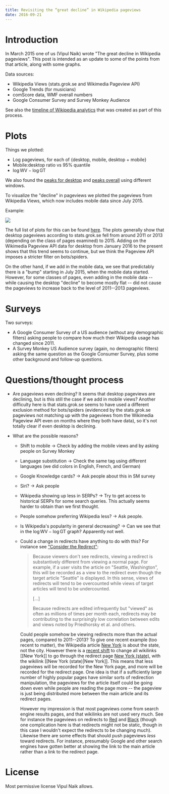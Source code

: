 ```yaml
---
title: Revisiting the “great decline” in Wikipedia pageviews
date: 2016-09-21
---
```


# Introduction

In March 2015 one of us (Vipul Naik) wrote "The great decline in Wikipedia
pageviews".
This post is intended as an update to some of the points from that article,
along with some graphs.

Data sources:

  * Wikipedia Views (stats.grok.se and Wikimedia Pageview API)
  * Google Trends (for musicians)
  * comScore data, WMF overall numbers
  * Google Consumer Survey and Survey Monkey Audience

See also the [timeline of Wikipedia analytics][ana] that was created as part of
this process.

# Plots

Things we plotted:

  * Log pageviews, for each of {desktop, mobile, desktop + mobile}
  * Mobile:desktop ratio vs 95% quantile
  * $\log\mathrm{WV} - \log\mathrm{GT}$

We also found the [peaks for desktop][peak_gist] and [peaks overall][peak_ov]
using different windows.

To visualize the "decline" in pageviews we plotted the pageviews from Wikipedia
Views, which now includes mobile data since July 2015.

Example:

![](http://23.226.229.10/~issa/pageview_plots/musicians_total_top_6.png)

The full list of plots for this can be found [here][plots_all].
The plots generally show that desktop pageviews according to stats.grok.se fell
from around 2011 or 2013 (depending on the class of pages examined) to 2015.
Adding on the Wikimedia Pageview API data for desktop from January 2016 to the
present shows that this trend seems to continue, but we think the Pageview API
imposes a stricter filter on bots/spiders.

On the other hand, if we add in the mobile data, we see that predictably there
is a "bump" starting in July 2015, when the mobile data started.
However, for some classes of pages, even adding in the mobile data -- while
causing the desktop "decline" to become mostly flat -- did not cause the
pageviews to increase back to the level of 2011--2013 pageviews.

# Surveys

Two surveys:

  * A Google Consumer Survey of a US audience (without any demographic filters)
    asking people to compare how much their Wikipedia
    usage has changed since 2011.
  * A Survey Monkey US Audience survey (again, no demographic filters) asking
    the same question
    as the Google Consumer Survey, plus some other background and follow-up
    questions.

# Questions/thought process

  * Are pageviews even declining?
    It seems that desktop pageviews are declining, but is this still the case
    if we add in mobile views?
    Another difficulty here is that stats.grok.se seems to have used a
    different exclusion method for bots/spiders (evidenced by the stats.grok.se
    pageviews not matching up with the pageviews from the Wikimedia Pageview
    API even on months where they both have data), so it's not totally clear if
    even desktop is declining.
  * What are the possible reasons?

      * Shift to mobile → Check by adding the mobile views and by asking people
        on Survey Monkey
      * Language substitution → Check the same tag using different languages
        (we did colors in English, French, and German)
      * Google Knowledge cards? → Ask people about this in SM survey
      * Siri? → Ask people
      * Wikipedia showing up less in SERPs? → Try to get access to historical
        SERPs for some search queries.
        This actually seems harder to obtain than we first thought.
      * People somehow preferring Wikipedia less? → Ask people.
      * Is Wikipedia's popularity in general decreasing? → Can we see that in
        the $\log \mathrm{WV} - \log \mathrm{GT}$ graph?
        Apparently not well.

      * Could a change in redirects have anything to do with this?
        For instance see ["Consider the Redirect"][ctr]:

        > Because viewers don't see redirects, viewing a redirect is
        > substantively different from viewing a normal page. For example, if a
        > user visits the article on "Seattle, Washington", this will be
        > recorded as a view to the redirect even though the target article
        > "Seattle" is displayed. In this sense, views of redirects will tend
        > to be overcounted while views of target articles will tend to be
        > undercounted.
        >
        > [...]
        >
        > Because redirects are edited infrequently but "viewed" as often as
        > millions of times per month each, redirects may be contributing to
        > the surprisingly low correlation between edits and views noted by
        > Priedhorsky et al. and others.

        Could people somehow be viewing redirects more than the actual pages,
        compared to 2011--2013?
        To give one recent example (too recent to matter), the Wikipedia
        article [New York][ny] is about the state, not the city.
        However there is a [recent shift][ny_disc] to change all wikilinks
        \[\[New York\]\] to go through the redirect page [New York
        (state)][ny_state], with the wikilink \[\[New York (state)|New
        York\]\].
        This means that less pageviews will be recorded for the New York page,
        and more will be recorded for the redirect page.
        One idea is that if a sufficiently large number of highly popular pages
        have similar sorts of redirection manipulation, the pageviews for the
        article itself could be going down even while people are reading the
        page more -- the pageview is just being distributed more between the
        main article and its redirect pages.

        However my impression is that most pageviews come from search engine
        results pages, and that wikilinks are not used very much.
        See for instance the pageviews on redirects to [Red][red_redirects] and
        [Black][black_redirects] (though one complication here is that
        redirects might not be static, though in this case I wouldn't expect
        the redirects to be changing much).
        Likewise there are some effects that should push pageviews *less*
        toward redirects.
        For instance, presumably Google and other search engines have gotten
        better at showing the link to the main article rather than a link to
        the redirect page.

# License

Most permissive license Vipul Naik allows.

[ana]: https://en.wikipedia.org/wiki/User:Riceissa/Timeline_of_Wikipedia_analytics "“User:Riceissa/Timeline of Wikipedia analytics - Wikipedia, the free encyclopedia”."
[black_redirects]: http://wikipediaviews.org/displayviewsformultipleyears.php?tag=Pages%20that%20redirect%20to%20Black&language=en&device=desktop&allyears=allyears
[ctr]: http://dl.acm.org/citation.cfm?doid=2641580.2641616 "Benjamin Mako Hill and Aaron Shaw. “Consider the Redirect: A Missing Dimension of Wikipedia Research”. 2014."
[ny]: https://en.wikipedia.org/wiki/New_York
[ny_disc]: https://en.wikipedia.org/wiki/Talk:New_York#Proposed_action_to_resolve_incorrect_incoming_links
[ny_state]: https://en.wikipedia.org/w/index.php?title=New_York_(state)&redirect=no
[peak_gist]: https://gist.github.com/riceissa/c47656af388120f4b5bbc4eba1ffc5ab
[peak_ov]: https://gist.github.com/riceissa/213c5b0cb31f12746d713f6ec0790257
[plots_all]: http://23.226.229.10/~issa/pageview_plots/
[red_redirects]: http://wikipediaviews.org/displayviewsformultipleyears.php?tag=Pages%20that%20redirect%20to%20Red&language=en&device=desktop&allyears=allyears
